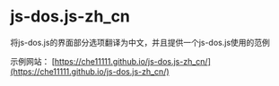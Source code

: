 # js-dos.js-zh_cn

将js-dos.js的界面部分选项翻译为中文，并且提供一个js-dos.js使用的范例

示例网站：
[https://che11111.github.io/js-dos.js-zh_cn/](https://che11111.github.io/js-dos.js-zh_cn/)

